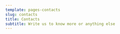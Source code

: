 ```yaml
---
template: pages-contacts
slug: contacts
title: Contacts
subtitle: Write us to know more or anything else
---
```


<ContactForm id="contact-us" emailable="info@laschola.it" title="" subtitle=""></ContactForm>
